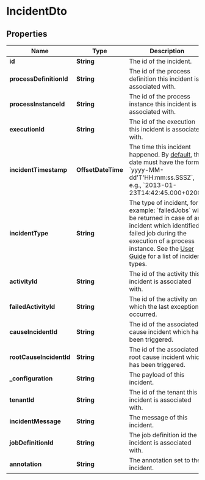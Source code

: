 

# IncidentDto


## Properties

Name | Type | Description | Notes
------------ | ------------- | ------------- | -------------
**id** | **String** | The id of the incident. |  [optional]
**processDefinitionId** | **String** | The id of the process definition this incident is associated with. |  [optional]
**processInstanceId** | **String** | The id of the process instance this incident is associated with. |  [optional]
**executionId** | **String** | The id of the execution this incident is associated with. |  [optional]
**incidentTimestamp** | **OffsetDateTime** | The time this incident happened. By [default](https://docs.camunda.org/manual/7.16/reference/rest/overview/date-format/), the date must have the format &#x60;yyyy-MM-dd&#39;T&#39;HH:mm:ss.SSSZ&#x60;, e.g., &#x60;2013-01-23T14:42:45.000+0200&#x60;. |  [optional]
**incidentType** | **String** | The type of incident, for example: &#x60;failedJobs&#x60; will be returned in case of an incident which identified a failed job during the execution of a process instance. See the [User Guide](https://docs.camunda.org/manual/7.16/user-guide/process-engine/incidents/#incident-types) for a list of incident types. |  [optional]
**activityId** | **String** | The id of the activity this incident is associated with. |  [optional]
**failedActivityId** | **String** | The id of the activity on which the last exception occurred. |  [optional]
**causeIncidentId** | **String** | The id of the associated cause incident which has been triggered. |  [optional]
**rootCauseIncidentId** | **String** | The id of the associated root cause incident which has been triggered. |  [optional]
**_configuration** | **String** | The payload of this incident. |  [optional]
**tenantId** | **String** | The id of the tenant this incident is associated with. |  [optional]
**incidentMessage** | **String** | The message of this incident. |  [optional]
**jobDefinitionId** | **String** | The job definition id the incident is associated with. |  [optional]
**annotation** | **String** | The annotation set to the incident. |  [optional]



